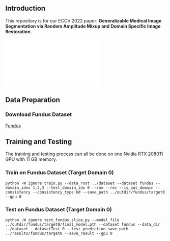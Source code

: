 ## Introduction

This repository is for our ECCV 2022 paper: **Generalizable Medical Image Segmentation via Random Amplitude Mixup and Domain Specific Image Restoration**.

![](./pictures/architecture.pdf)

## Data Preparation

### Download Fundus Dataset
[Fundus](https://github.com/emma-sjwang/Dofe)


## Training and Testing
The training and testing process can all be done on one Nvidia RTX 2080Ti GPU with 11 GB memory.
### Train on Fundus Dataset (Target Domain 0)
```
python -W ignore train.py --data_root ../dataset --dataset fundus --domain_idxs 1,2,3 --test_domain_idx 0 --ram --rec --is_out_domain --consistency --consistency_type kd --save_path ../outdir/fundus/target0 --gpu 0
```

### Test on Fundus Dataset (Target Domain 0)
```
python -W ignore test_fundus_slice.py --model_file ../outdir/fundus/target0/final_model.pth --dataset fundus --data_dir ../dataset --datasetTest 0 --test_prediction_save_path ../results/fundus/target0 --save_result --gpu 0
```

